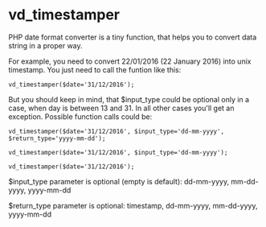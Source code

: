 # vd_timestamper
PHP date format converter is a tiny function, that helps you to convert data string in a proper way.

For example, you need to convert 22/01/2016 (22 January 2016) into unix timestamp. You just need to call the funtion like this:

`vd_timestamper($date='31/12/2016');`

But you should keep in mind, that $input_type could be optional only in a case, when day is between 13 and 31. In all other cases you'll get an exception. Possible function calls could be:

`vd_timestamper($date='31/12/2016', $input_type='dd-mm-yyyy', $return_type='yyyy-mm-dd');`

`vd_timestamper($date='31/12/2016', $input_type='dd-mm-yyyy');`

`vd_timestamper($date='31/12/2016');`

$input_type parameter is optional (empty is default): dd-mm-yyyy, mm-dd-yyyy, yyyy-mm-dd

$return_type parameter is optional: timestamp, dd-mm-yyyy, mm-dd-yyyy, yyyy-mm-dd